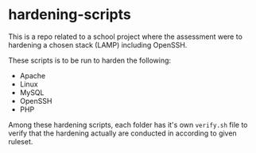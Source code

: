 # hardening-scripts

This is a repo related to a school project where the assessment were to hardening a chosen stack (LAMP) including OpenSSH.

These scripts is to be run to harden the following:
* Apache
* Linux
* MySQL
* OpenSSH
* PHP

Among these hardening scripts, each folder has it's own `verify.sh` file to verify that the hardening actually are conducted in according to given ruleset.
